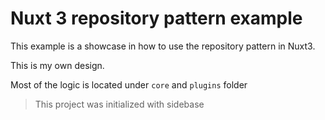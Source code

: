 # Nuxt 3 repository pattern example

This example is a showcase in how to use the repository pattern in Nuxt3.

This is my own design.

Most of the logic is located under `core` and `plugins` folder

> This project was initialized with sidebase
